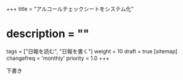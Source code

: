 +++
title = "アルコールチェックシートをシステム化"
# description = ""
tags = ["日報を読む", "日報を書く"]
weight = 10
draft = true
[sitemap]
  changefreq = 'monthly'
  priority = 1.0
+++

下書き
